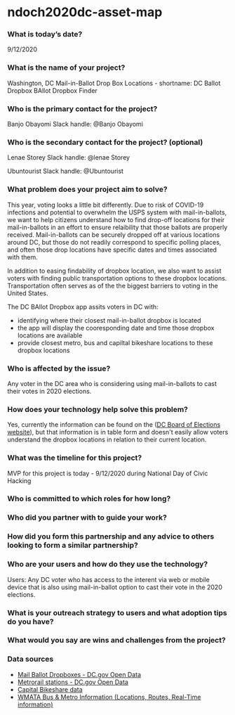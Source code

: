 # ndoch2020dc-asset-map

### What is today’s date?
9/12/2020

### What is the name of your project?

Washington, DC Mail-in-Ballot Drop Box Locations - shortname: DC Ballot Dropbox
BAllot Dropbox Finder

### Who is the primary contact for the project?
Banjo Obayomi
Slack handle: @Banjo Obayomi

### Who is the secondary contact for the project? (optional)
Lenae Storey
Slack handle: @lenae Storey

Ubuntourist
Slack handle: @Ubuntourist

### What problem does your project aim to solve?

This year, voting looks a little bit differently. Due to risk of
COVID-19 infections and potential to overwhelm the USPS system with
mail-in-ballots, we want to help citizens understand how to find
drop-off locations for their mail-in-ballots in an effort to ensure
relaibility that those ballots are properly received. Mail-in-ballots
can be securely dropped off at various locations around DC, but those
do not readily correspond to specific polling places, and often those
drop locations have specific dates and times associated with them.

In addition to easing findability of dropbox location, we also want to assist voters with finding public transportation options to these dropbox locations. Transportation often serves as of the the biggest barriers to voting in the United States. 

The DC BAllot Dropbox app assits voters in DC with:
- identifying where their closest mail-in-ballot dropbox is located
- the app will display the cooresponding date and time those dropbox locations are available 
- provide closest metro, bus and capiltal bikeshare locations to these dropbox locations

### Who is affected by the issue?

Any voter in the DC area who is considering using mail-in-ballots to
cast their votes in 2020 elections.

### How does your technology help solve this problem?

Yes, currently the information can be found on the ([DC Board of
Elections
website](https://www.dcboe.org/Voters/Where-to-Vote/Mail-Ballot-Drop-Sites)),
but that information is in table form and doesn't easily allow voters
understand the dropbox locations in relation to their current location.

### What was the timeline for this project?

MVP for this project is today - 9/12/2020 during National Day of Civic
Hacking

### Who is committed to which roles for how long?


### Who did you partner with to guide your work?


### How did you form this partnership and any advice to others looking to form a similar partnership?


### Who are your users and how do they use the technology?

Users: Any DC voter who has access to the interent via web or mobile
device that is also using mail-in-ballot option to cast their vote in the 2020 elections. 

### What is your outreach strategy to users and what adoption tips do you have?

### What would you say are wins and challenges from the project?

### Data sources

* [Mail Ballot Dropboxes - 
  DC.gov Open Data](https://opendata.dc.gov/datasets/mail-ballot-drop-boxes)
* [Metrorail stations - 
  DC.gov Open Data](https://opendata.dc.gov/datasets/54018b7f06b943f2af278bbe415df1de_52)
* [Capital Bikeshare
  data](https://gbfs.capitalbikeshare.com/gbfs/en/station_information.json)
* [WMATA Bus & Metro Information (Locations, Routes, Real-Time information)](https://developer.wmata.com/docs/services)
